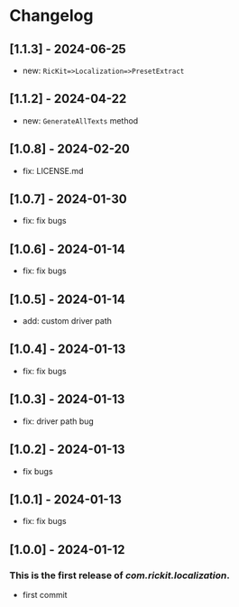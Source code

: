 # Changelog
## [1.1.3] - 2024-06-25
- new: `RicKit=>Localization=>PresetExtract`
## [1.1.2] - 2024-04-22
- new: `GenerateAllTexts` method
## [1.0.8] - 2024-02-20
- fix: LICENSE.md
## [1.0.7] - 2024-01-30
- fix: fix bugs
## [1.0.6] - 2024-01-14

- fix: fix bugs

## [1.0.5] - 2024-01-14

- add: custom driver path

## [1.0.4] - 2024-01-13

- fix: fix bugs

## [1.0.3] - 2024-01-13

- fix: driver path bug

## [1.0.2] - 2024-01-13

- fix bugs

## [1.0.1] - 2024-01-13

- fix: fix bugs

## [1.0.0] - 2024-01-12

### This is the first release of *com.rickit.localization*.

- first commit
